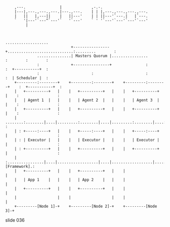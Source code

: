         
        ,---.               |             ,-.-.
        |---|,---.,---.,---.|---.,---.    | | |,---.,---.,---.,---.
        |   ||   |,---||    |   ||---'    | | ||---'`---.|   |`---.
        `   '|---'`---^`---'`   '`---'    ` ' '`---'`---'`---'`---'
             |


                                                                                ...................
                                 +----------------+.............................:.........        :
                  ...............| Masters Quorum |................             :        :        :
                  :              +----------------+               :             :  +-----------+  :
                  :                       :                       :             :  | Scheduler |  :
        +---------:--------+    +---------:--------+    +---------:--------+    :  +-----------+  :
        |   +----------+   |    |   +----------+   |    |   +----------+   |    :                 :
        |   | Agent 1  |   |    |   | Agent 2  |   |    |   | Agent 3  |   |    :                 :
        |   +----------+   |    |   +----------+   |    |   +----------+   |    :                 :
        | ........:........|....|.........:........|....|.........:........|....:                 :
        | : +-----:----+   |    |   +-----:----+   |    |   +-----:----+   |                      :
        | : | Executor |   |    |   | Executor |   |    |   | Executor |   |                      :
        | : +----------+   |    |   +----------+   |    |   +----------+   |                      :
        | :................|....|..................|....|..................|..........[Framework].:
        |   +----------+   |    |   +----------+   |    |                  |
        |   | App 1    |   |    |   | App 2    |   |    |                  |
        |   +----------+   |    |   +----------+   |    |                  |
        |                  |    |                  |    |                  |
        +---------[Node 1]-+    +---------[Node 2]-+    +---------[Node 3]-+
















































































slide 036
